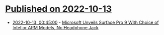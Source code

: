 # [Published on 2022-10-13](index.md)

* [2022-10-13, 00:45:00](https://slashdot.org/story/22/10/12/2138226/microsoft-unveils-surface-pro-9-with-choice-of-intel-or-arm-models-no-headphone-jack?utm_source=rss1.0mainlinkanon&utm_medium=feed) - [Microsoft Unveils Surface Pro 9 With Choice of Intel or ARM Models, No Headphone Jack](https://slashdot.org/story/22/10/12/2138226/microsoft-unveils-surface-pro-9-with-choice-of-intel-or-arm-models-no-headphone-jack?utm_source=rss1.0mainlinkanon&utm_medium=feed)
